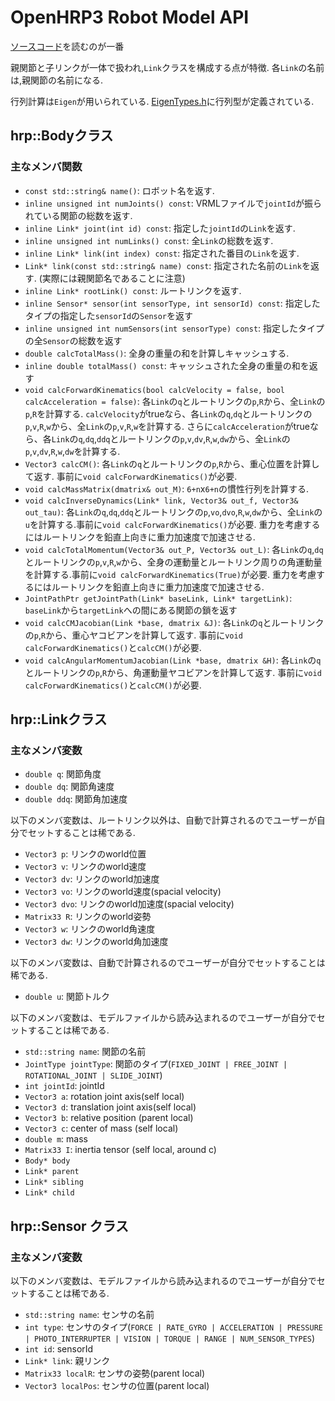 # OpenHRP3 Robot Model API

[ソースコード](https://github.com/fkanehiro/openhrp3/tree/master/hrplib/hrpModel)を読むのが一番

親関節と子リンクが一体で扱われ,`Link`クラスを構成する点が特徴. 各`Link`の名前は,親関節の名前になる.

行列計算は`Eigen`が用いられている. [EigenTypes.h](https://github.com/fkanehiro/openhrp3/blob/master/hrplib/hrpUtil/EigenTypes.h)に行列型が定義されている.

## hrp::Bodyクラス
### 主なメンバ関数
- `const std::string& name()`: ロボット名を返す.
- `inline unsigned int numJoints() const`: VRMLファイルで`jointId`が振られている関節の総数を返す.
- `inline Link* joint(int id) const`: 指定した`jointId`の`Link`を返す.
- `inline unsigned int numLinks() const`: 全`Link`の総数を返す.
- `inline Link* link(int index) const`: 指定された番目の`Link`を返す.
- `Link* link(const std::string& name) const`: 指定された名前の`Link`を返す. (実際には親関節名であることに注意)
- `inline Link* rootLink() const`: ルートリンクを返す.
- `inline Sensor* sensor(int sensorType, int sensorId) const`: 指定したタイプの指定した`sensorId`の`Sensor`を返す
- `inline unsigned int numSensors(int sensorType) const`: 指定したタイプの全`Sensor`の総数を返す
- `double calcTotalMass()`: 全身の重量の和を計算しキャッシュする.
- `inline double totalMass() const`: キャッシュされた全身の重量の和を返す
- `void calcForwardKinematics(bool calcVelocity = false, bool calcAcceleration = false)`: 各`Link`の`q`とルートリンクの`p`,`R`から、全`Link`の`p`,`R`を計算する. `calcVelocity`がtrueなら、各`Link`の`q`,`dq`とルートリンクの`p`,`v`,`R`,`w`から、全`Link`の`p`,`v`,`R`,`w`を計算する. さらに`calcAcceleration`がtrueなら、各`Link`の`q`,`dq`,`ddq`とルートリンクの`p`,`v`,`dv`,`R`,`w`,`dw`から、全`Link`の`p`,`v`,`dv`,`R`,`w`,`dw`を計算する.
- `Vector3 calcCM()`: 各`Link`の`q`とルートリンクの`p`,`R`から、重心位置を計算して返す. 事前に`void calcForwardKinematics()`が必要.
- `void calcMassMatrix(dmatrix& out_M)`: `6+n`x`6+n`の慣性行列を計算する.
- `void calcInverseDynamics(Link* link, Vector3& out_f, Vector3& out_tau)`: 各`Link`の`q`,`dq`,`ddq`とルートリンクの`p`,`vo`,`dvo`,`R`,`w`,`dw`から、全`Link`の`u`を計算する.事前に`void calcForwardKinematics()`が必要. 重力を考慮するにはルートリンクを鉛直上向きに重力加速度で加速させる.
- `void calcTotalMomentum(Vector3& out_P, Vector3& out_L)`: 各`Link`の`q`,`dq`とルートリンクの`p`,`v`,`R`,`w`から、全身の運動量とルートリンク周りの角運動量を計算する.事前に`void calcForwardKinematics(True)`が必要. 重力を考慮するにはルートリンクを鉛直上向きに重力加速度で加速させる.
- `JointPathPtr getJointPath(Link* baseLink, Link* targetLink)`: `baseLink`から`targetLink`への間にある関節の鎖を返す
- `void calcCMJacobian(Link *base, dmatrix &J)`: 各`Link`の`q`とルートリンクの`p`,`R`から、重心ヤコビアンを計算して返す. 事前に`void calcForwardKinematics()`と`calcCM()`が必要.
- `void calcAngularMomentumJacobian(Link *base, dmatrix &H)`: 各`Link`の`q`とルートリンクの`p`,`R`から、角運動量ヤコビアンを計算して返す. 事前に`void calcForwardKinematics()`と`calcCM()`が必要.

## hrp::Linkクラス
### 主なメンバ変数
- `double q`: 関節角度
- `double dq`: 関節角速度
- `double ddq`: 関節角加速度

以下のメンバ変数は、ルートリンク以外は、自動で計算されるのでユーザーが自分でセットすることは稀である.
- `Vector3 p`: リンクのworld位置
- `Vector3 v`: リンクのworld速度
- `Vector3 dv`: リンクのworld加速度
- `Vector3 vo`: リンクのworld速度(spacial velocity)
- `Vector3 dvo`: リンクのworld加速度(spacial velocity)
- `Matrix33 R`: リンクのworld姿勢
- `Vector3 w`: リンクのworld角速度
- `Vector3 dw`: リンクのworld角加速度

以下のメンバ変数は、自動で計算されるのでユーザーが自分でセットすることは稀である.
- `double u`: 関節トルク

以下のメンバ変数は、モデルファイルから読み込まれるのでユーザーが自分でセットすることは稀である.
- `std::string name`: 関節の名前
- `JointType jointType`: 関節のタイプ(`FIXED_JOINT | FREE_JOINT | ROTATIONAL_JOINT | SLIDE_JOINT`)
- `int jointId`: jointId
- `Vector3 a`: rotation joint axis(self local)
- `Vector3 d`: translation joint axis(self local)
- `Vector3 b`: relative position (parent local)
- `Vector3 c`: center of mass (self local)
- `double m`: mass
- `Matrix33 I`: inertia tensor (self local, around c)
- `Body* body`
- `Link* parent`
- `Link* sibling`
- `Link* child`

## hrp::Sensor クラス
### 主なメンバ変数
以下のメンバ変数は、モデルファイルから読み込まれるのでユーザーが自分でセットすることは稀である.
- `std::string name`: センサの名前
- `int type`: センサのタイプ(`FORCE | RATE_GYRO | ACCELERATION | PRESSURE | PHOTO_INTERRUPTER | VISION | TORQUE | RANGE | NUM_SENSOR_TYPES`)
- `int id`: sensorId
- `Link* link`: 親リンク
- `Matrix33 localR`: センサの姿勢(parent local)
- `Vector3 localPos`: センサの位置(parent local)

